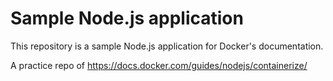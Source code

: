 # Sample Node.js application

This repository is a sample Node.js application for Docker's documentation.


A practice repo of https://docs.docker.com/guides/nodejs/containerize/
